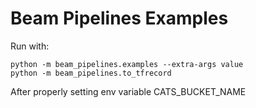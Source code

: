 # Beam Pipelines Examples
Run with:
```shell
python -m beam_pipelines.examples --extra-args value
python -m beam_pipelines.to_tfrecord
```
After properly setting env variable CATS_BUCKET_NAME
